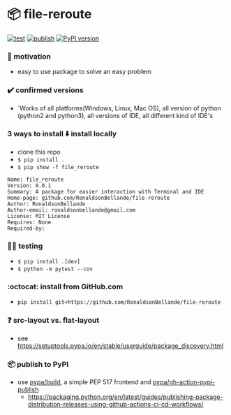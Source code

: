 # 📦 file-reroute
[![test](https://github.com/RonaldsonBellande/file-reroute/actions/workflows/library_test.yml/badge.svg)](https://github.com/RonaldsonBellande/file-reroute/actions/workflows/library_test.yml)
[![publish](https://github.com/RonaldsonBellande/file-reroute/actions/workflows/library_publish.yml/badge.svg)](https://github.com/RonaldsonBellande/file-reroute/actions/workflows/library_publish.yml)
[![PyPI version](https://badge.fury.io/py/file_reroute.svg)](https://badge.fury.io/py/file_reroute)

### 🦾 motivation
- easy to use package to solve an easy problem

### ✔️ confirmed versions
- `Works of all platforms(Windows, Linux, Mac OS), all version of python (python2 and python3), all versions of IDE, all different kind of IDE's

### 3 ways to install ⬇️ install locally
- clone this repo
- `$ pip install .`
- `$ pip show -f file_reroute`

```
Name: file_reroute
Version: 0.0.1
Summary: A package for easier interaction with Terminal and IDE
Home-page: github.com/RonaldsonBellande/file-reroute
Author: RonaldsonBellande
Author-email: ronaldsonbellande@gmail.com
License: MIT License
Requires: None
Required-by:
```

### 👩‍🔧 testing
- `$ pip install .[dev]`
- `$ python -m pytest --cov`

### :octocat: install from GitHub.com
- `pip install git+https://github.com/RonaldsonBellande/file-reroute`


### ❓ src-layout vs. flat-layout
- see https://setuptools.pypa.io/en/stable/userguide/package_discovery.html

### 📦 publish to PyPI
- use [pypa/build](https://github.com/pypa/build), a simple PEP 517 frontend and [pypa/gh-action-pypi-publish](https://github.com/pypa/gh-action-pypi-publish)
  - https://packaging.python.org/en/latest/guides/publishing-package-distribution-releases-using-github-actions-ci-cd-workflows/

